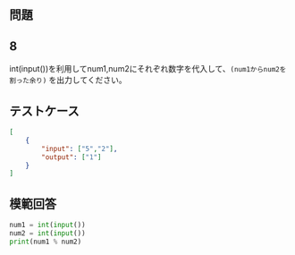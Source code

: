 ## 問題
## 8

int(input())を利用してnum1,num2にそれぞれ数字を代入して、`(num1からnum2を割った余り)` を出力してください。

## テストケース

```json
[
	{
		"input": ["5","2"],
		"output": ["1"]
	}
]
```

## 模範回答
```python
num1 = int(input())
num2 = int(input())
print(num1 % num2)
```